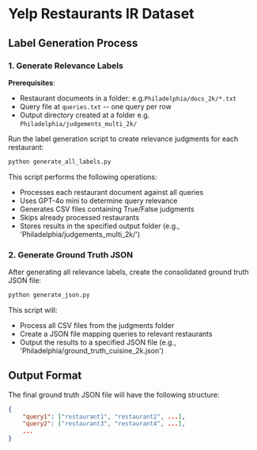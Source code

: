 # Yelp Restaurants IR Dataset


## Label Generation Process

### 1. Generate Relevance Labels

**Prerequisites**:
   - Restaurant documents in a folder: e.g.`Philadelphia/docs_2k/*.txt`
   - Query file at `queries.txt` -- one query per row
   - Output directory created at a folder e.g. `Philadelphia/judgements_multi_2k/`

Run the label generation script to create relevance judgments for each restaurant:

```bash
python generate_all_labels.py
```

This script performs the following operations:
- Processes each restaurant document against all queries
- Uses GPT-4o mini to determine query relevance
- Generates CSV files containing True/False judgments
- Skips already processed restaurants
- Stores results in the specified output folder (e.g., 'Philadelphia/judgements_multi_2k/')

### 2. Generate Ground Truth JSON

After generating all relevance labels, create the consolidated ground truth JSON file:

```bash
python generate_json.py
```

This script will:
- Process all CSV files from the judgments folder
- Create a JSON file mapping queries to relevant restaurants
- Output the results to a specified JSON file (e.g., 'Philadelphia/ground_truth_cuisine_2k.json')

## Output Format

The final ground truth JSON file will have the following structure:

```json
{
    "query1": ["restaurant1", "restaurant2", ...],
    "query2": ["restaurant3", "restaurant4", ...],
    ...
}
```
